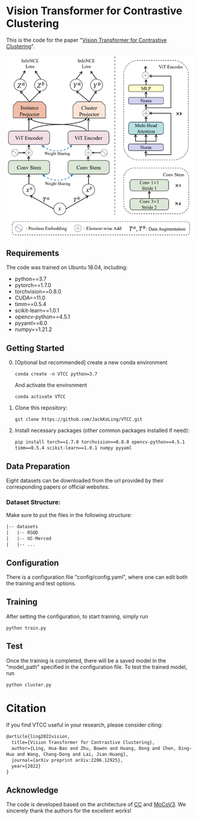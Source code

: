 # Vision Transformer for Contrastive Clustering

This is the code for the paper "[Vision Transformer for Contrastive Clustering](https://arxiv.org/abs/2206.12925)".

<div align=center><img src="Figures/VTCC.png"></div>


## Requirements

The code was trained on Ubuntu 18.04, including:
- python==3.7
- pytorch==1.7.0
- torchvision==0.8.0
- CUDA==11.0
- timm==0.5.4
- scikit-learn==1.0.1
- opencv-python==4.5.1
- pyyaml==6.0
- numpy==1.21.2



## Getting Started

0. [Optional but recommended] create a new conda environment

   ```
   conda create -n VTCC python=3.7
   ```

   And activate the environment
   
   ```
   conda activate VTCC
   ```

1. Clone this repository:

   ```
   git clone https://github.com/JackKoLing/VTCC.git
   ```

2. Install necessary packages (other common packages installed if need):

   ```
   pip install torch==1.7.0 torchvision==0.8.0 opencv-python==4.5.1 timm==0.5.4 scikit-learn==1.0.1 numpy pyyaml
   ```


## Data Preparation

Eight datasets can be downloaded from the url provided by their corresponding papers or official websites.


### Dataset Structure:

Make sure to put the files in the following structure:

```
|-- datasets
|   |-- RSOD
|   |-- UC-Merced
|   |-- ...
```


## Configuration

There is a configuration file "config/config.yaml", where one can edit both the training and test options.

## Training

After setting the configuration, to start training, simply run
```
python train.py
```

## Test

Once the training is completed, there will be a saved model in the "model_path" specified in the configuration file. To test the trained model, run

```
python cluster.py
```


# Citation

If you find VTCC useful in your research, please consider citing:
```
@article{ling2022vision,
  title={Vision Transformer for Contrastive Clustering},
  author={Ling, Hua-Bao and Zhu, Bowen and Huang, Dong and Chen, Ding-Hua and Wang, Chang-Dong and Lai, Jian-Huang},
  journal={arXiv preprint arXiv:2206.12925},
  year={2022}
}
```

## Acknowledge
The code is developed based on the architecture of [CC](https://github.com/XLearning-SCU/2021-AAAI-CC) and [MoCoV3](https://github.com/facebookresearch/moco-v3). We sincerely thank the authors for the excellent works!
